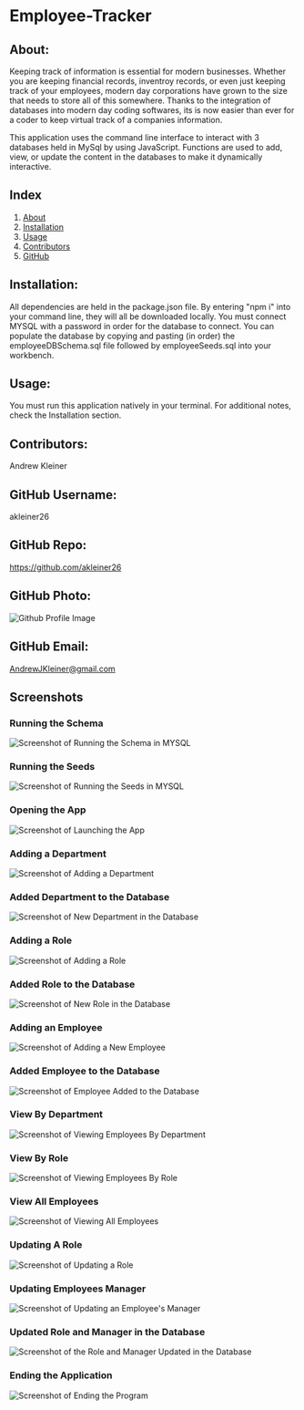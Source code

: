 # Employee-Tracker

## About:
Keeping track of information is essential for modern businesses. Whether you are keeping financial records, inventroy records, or even just keeping track of your employees, modern day corporations have grown to the size that needs to store all of this somewhere. Thanks to the integration of databases into modern day coding softwares, its is now easier than ever for a coder to keep virtual track of a companies information.

This application uses the command line interface to interact with 3 databases held in MySql by using JavaScript. Functions are used to add, view, or update the content in the databases to make it dynamically interactive.

## Index
1) [About](#About)
1) [Installation](#Installation)
2) [Usage](#Usage)
3) [Contributors](#Contributors)
4) [GitHub](#GitHub)

## Installation:
All dependencies are held in the package.json file. By entering "npm i" into your command line, they will all be downloaded locally. You must connect MYSQL with a password in order for the database to connect. You can populate the database by copying and pasting (in order) the employeeDBSchema.sql file followed by employeeSeeds.sql into your workbench.

## Usage:
You must run this application natively in your terminal. For additional notes, check the Installation section.

## Contributors:
Andrew Kleiner

## GitHub Username:
akleiner26

## GitHub Repo:
https://github.com/akleiner26

## GitHub Photo:
 <img src="https://avatars1.githubusercontent.com/u/65504727?v=4" alt="Github Profile Image">

## GitHub Email:
AndrewJKleiner@gmail.com

## Screenshots
### Running the Schema
<img src="./Assets/screenshots/schema.png" alt = "Screenshot of Running the Schema in MYSQL">

### Running the Seeds
<img src="./Assets/screenshots/seeds.png" alt = "Screenshot of Running the Seeds in MYSQL">

### Opening the App
<img src="./Assets/screenshots/openingApp.png" alt = "Screenshot of Launching the App">

### Adding a Department
<img src="./Assets/screenshots/addDept.png" alt = "Screenshot of Adding a Department">

### Added Department to the Database
<img src="./Assets/screenshots/addDeptDB.png" alt = "Screenshot of New Department in the Database">

### Adding a Role
<img src="./Assets/screenshots/addRole.png" alt = "Screenshot of Adding a Role">

### Added Role to the Database
<img src="./Assets/screenshots/addRoleDB.png" alt = "Screenshot of New Role in the Database">

### Adding an Employee
<img src="./Assets/screenshots/addEmployee.png" alt = "Screenshot of Adding a New Employee">

### Added Employee to the Database
<img src="./Assets/screenshots/addEmployeeDB.png" alt = "Screenshot of Employee Added to the Database">

### View By Department
<img src="./Assets/screenshots/viewByDept.png" alt = "Screenshot of Viewing Employees By Department">

### View By Role
<img src="./Assets/screenshots/viewByRole.png" alt = "Screenshot of Viewing Employees By Role">

### View All Employees
<img src="./Assets/screenshots/viewEmployees.png" alt = "Screenshot of Viewing All Employees">

### Updating A Role
<img src="./Assets/screenshots/updateRole.png" alt = "Screenshot of Updating a Role">

### Updating Employees Manager
<img src="./Assets/screenshots/managerUpdate.png" alt = "Screenshot of Updating an Employee's Manager">

### Updated Role and Manager in the Database
<img src="./Assets/screenshots/updatedRoleAndManagerDB.png" alt = "Screenshot of the Role and Manager Updated in the Database">

### Ending the Application
<img src="./Assets/screenshots/end.png" alt = "Screenshot of Ending the Program">